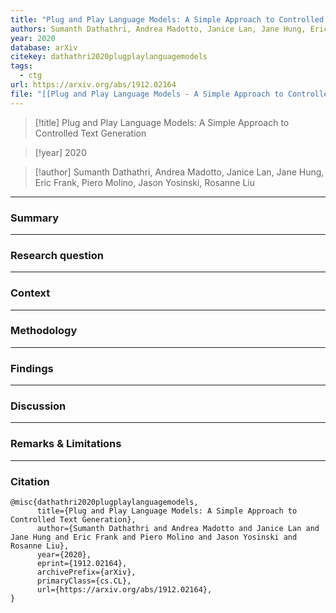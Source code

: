 ```yaml
---
title: "Plug and Play Language Models: A Simple Approach to Controlled Text Generation"
authors: Sumanth Dathathri, Andrea Madotto, Janice Lan, Jane Hung, Eric Frank, Piero Molino, Jason Yosinski, Rosanne Liu
year: 2020
database: arXiv
citekey: dathathri2020plugplaylanguagemodels
tags:
  - ctg
url: https://arxiv.org/abs/1912.02164
file: "[[Plug and Play Language Models - A Simple Approach to Controlled Text Generation.pdf]]"
---
```


>[!title]
Plug and Play Language Models: A Simple Approach to Controlled Text Generation

>[!year]
2020

>[!author]
Sumanth Dathathri, Andrea Madotto, Janice Lan, Jane Hung, Eric Frank, Piero Molino, Jason Yosinski, Rosanne Liu


------------------------------------

### Summary


------------------------------------

### Research question


------------------------------------

### Context


------------------------------------

### Methodology


------------------------------------

### Findings


------------------------------------

### Discussion


------------------------------------

### Remarks & Limitations


------------------------------------

### Citation

```
@misc{dathathri2020plugplaylanguagemodels,
      title={Plug and Play Language Models: A Simple Approach to Controlled Text Generation}, 
      author={Sumanth Dathathri and Andrea Madotto and Janice Lan and Jane Hung and Eric Frank and Piero Molino and Jason Yosinski and Rosanne Liu},
      year={2020},
      eprint={1912.02164},
      archivePrefix={arXiv},
      primaryClass={cs.CL},
      url={https://arxiv.org/abs/1912.02164}, 
}
```